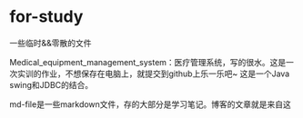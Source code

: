 # for-study
一些临时&amp;&amp;零散的文件

Medical_equipment_management_system：医疗管理系统，写的很水。这是一次实训的作业，不想保存在电脑上，就提交到github上乐一乐吧~
这是一个Java swing和JDBC的结合。

md-file是一些markdown文件，存的大部分是学习笔记。博客的文章就是来自这
